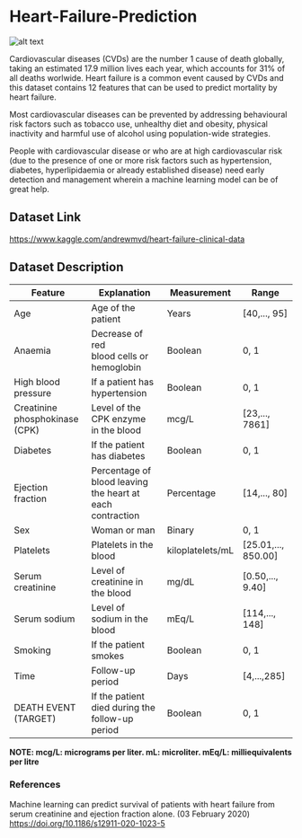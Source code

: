 # Heart-Failure-Prediction

![alt text](https://github.com/sauravmishra1710/Heart-Failure-Condition-And-Survival-Analysis/blob/master/Res/heart_anatomy.jpg)

Cardiovascular diseases (CVDs) are the number 1 cause of death globally, taking an estimated 17.9 million lives 
each year, which accounts for 31% of all deaths worlwide. Heart failure is a common event caused by CVDs and this
dataset contains 12 features that can be used to predict mortality by heart failure.

Most cardiovascular diseases can be prevented by addressing behavioural risk factors such as tobacco use, unhealthy
diet and obesity, physical inactivity and harmful use of alcohol using population-wide strategies.

People with cardiovascular disease or who are at high cardiovascular risk (due to the presence of one or more risk 
factors such as hypertension, diabetes, hyperlipidaemia or already established disease) need early detection and 
management wherein a machine learning model can be of great help.

 ## Dataset Link 
 
 https://www.kaggle.com/andrewmvd/heart-failure-clinical-data
 
 ## Dataset Description
 
 Feature | Explanation | Measurement	| Range
------------- | ------------- |------------- | -------------
Age	|Age of the patient	|Years |	[40,..., 95]
Anaemia	|Decrease of red <br> blood cells or hemoglobin |	Boolean|	0, 1
High blood pressure |	If a patient has hypertension |	Boolean	 |0, 1
Creatinine phosphokinase<br>(CPK) |	Level of the CPK enzyme <br>in the blood |	mcg/L|	[23,..., 7861]
Diabetes|	If the patient has diabetes |	Boolean	| 0, 1
Ejection fraction|	Percentage of blood leaving<br>the heart at each contraction|Percentage	|	[14,..., 80]
Sex	| Woman or man |	Binary|	0, 1
Platelets|	Platelets in the blood|	kiloplatelets/mL|	[25.01,..., 850.00]
Serum creatinine|	Level of creatinine in the blood|	mg/dL|	[0.50,..., 9.40]
Serum sodium|	Level of sodium in the blood|	mEq/L|	[114,..., 148]
Smoking|	If the patient smokes|	Boolean	|0, 1
Time|	Follow-up period|	Days|	[4,...,285]
DEATH EVENT<br>(TARGET)|	If the patient died during the follow-up period|	Boolean|	0, 1

**NOTE: mcg/L: micrograms per liter. mL: microliter. mEq/L: milliequivalents per litre**
 
 ### References
 
Machine learning can predict survival of patients with heart failure from serum creatinine and 
ejection fraction alone. (03 February 2020) https://doi.org/10.1186/s12911-020-1023-5
 
